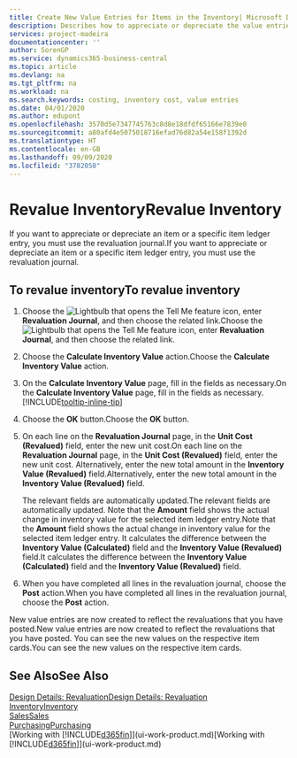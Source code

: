 ```yaml
---
title: Create New Value Entries for Items in the Inventory| Microsoft Docs
description: Describes how to appreciate or depreciate the value entries of one or more items in the inventory by posting their current, calculated value.
services: project-madeira
documentationcenter: ''
author: SorenGP
ms.service: dynamics365-business-central
ms.topic: article
ms.devlang: na
ms.tgt_pltfrm: na
ms.workload: na
ms.search.keywords: costing, inventory cost, value entries
ms.date: 04/01/2020
ms.author: edupont
ms.openlocfilehash: 3570d5e7347745763c8d8e18dfdf65166e7839e0
ms.sourcegitcommit: a80afd4e5075018716efad76d82a54e158f1392d
ms.translationtype: HT
ms.contentlocale: en-GB
ms.lasthandoff: 09/09/2020
ms.locfileid: "3782050"
---
```

# <a name="revalue-inventory"></a><span data-ttu-id="f0d63-103">Revalue Inventory</span><span class="sxs-lookup"><span data-stu-id="f0d63-103">Revalue Inventory</span></span>
<span data-ttu-id="f0d63-104">If you want to appreciate or depreciate an item or a specific item ledger entry, you must use the revaluation journal.</span><span class="sxs-lookup"><span data-stu-id="f0d63-104">If you want to appreciate or depreciate an item or a specific item ledger entry, you must use the revaluation journal.</span></span>

## <a name="to-revalue-inventory"></a><span data-ttu-id="f0d63-105">To revalue inventory</span><span class="sxs-lookup"><span data-stu-id="f0d63-105">To revalue inventory</span></span>
1. <span data-ttu-id="f0d63-106">Choose the ![Lightbulb that opens the Tell Me feature](media/ui-search/search_small.png "Tell me what you want to do") icon, enter **Revaluation Journal**, and then choose the related link.</span><span class="sxs-lookup"><span data-stu-id="f0d63-106">Choose the ![Lightbulb that opens the Tell Me feature](media/ui-search/search_small.png "Tell me what you want to do") icon, enter **Revaluation Journal**, and then choose the related link.</span></span>
2. <span data-ttu-id="f0d63-107">Choose the **Calculate Inventory Value** action.</span><span class="sxs-lookup"><span data-stu-id="f0d63-107">Choose the **Calculate Inventory Value** action.</span></span>
3. <span data-ttu-id="f0d63-108">On the **Calculate Inventory Value** page, fill in the fields as necessary.</span><span class="sxs-lookup"><span data-stu-id="f0d63-108">On the **Calculate Inventory Value** page, fill in the fields as necessary.</span></span> [!INCLUDE[tooltip-inline-tip](includes/tooltip-inline-tip_md.md)]
4. <span data-ttu-id="f0d63-109">Choose the **OK** button.</span><span class="sxs-lookup"><span data-stu-id="f0d63-109">Choose the **OK** button.</span></span>
5. <span data-ttu-id="f0d63-110">On each line on the **Revaluation Journal** page, in the **Unit Cost (Revalued)** field, enter the new unit cost.</span><span class="sxs-lookup"><span data-stu-id="f0d63-110">On each line on the **Revaluation Journal** page, in the **Unit Cost (Revalued)** field, enter the new unit cost.</span></span> <span data-ttu-id="f0d63-111">Alternatively, enter the new total amount in the **Inventory Value (Revalued)** field.</span><span class="sxs-lookup"><span data-stu-id="f0d63-111">Alternatively, enter the new total amount in the **Inventory Value (Revalued)** field.</span></span>

    <span data-ttu-id="f0d63-112">The relevant fields are automatically updated.</span><span class="sxs-lookup"><span data-stu-id="f0d63-112">The relevant fields are automatically updated.</span></span> <span data-ttu-id="f0d63-113">Note that the **Amount** field shows the actual change in inventory value for the selected item ledger entry.</span><span class="sxs-lookup"><span data-stu-id="f0d63-113">Note that the **Amount** field shows the actual change in inventory value for the selected item ledger entry.</span></span> <span data-ttu-id="f0d63-114">It calculates the difference between the **Inventory Value (Calculated)** field and the **Inventory Value (Revalued)** field.</span><span class="sxs-lookup"><span data-stu-id="f0d63-114">It calculates the difference between the **Inventory Value (Calculated)** field and the **Inventory Value (Revalued)** field.</span></span>
6. <span data-ttu-id="f0d63-115">When you have completed all lines in the revaluation journal, choose the **Post** action.</span><span class="sxs-lookup"><span data-stu-id="f0d63-115">When you have completed all lines in the revaluation journal, choose the **Post** action.</span></span>

<span data-ttu-id="f0d63-116">New value entries are now created to reflect the revaluations that you have posted.</span><span class="sxs-lookup"><span data-stu-id="f0d63-116">New value entries are now created to reflect the revaluations that you have posted.</span></span> <span data-ttu-id="f0d63-117">You can see the new values on the respective item cards.</span><span class="sxs-lookup"><span data-stu-id="f0d63-117">You can see the new values on the respective item cards.</span></span>

## <a name="see-also"></a><span data-ttu-id="f0d63-118">See Also</span><span class="sxs-lookup"><span data-stu-id="f0d63-118">See Also</span></span>
[<span data-ttu-id="f0d63-119">Design Details: Revaluation</span><span class="sxs-lookup"><span data-stu-id="f0d63-119">Design Details: Revaluation</span></span>](design-details-revaluation.md)  
[<span data-ttu-id="f0d63-120">Inventory</span><span class="sxs-lookup"><span data-stu-id="f0d63-120">Inventory</span></span>](inventory-manage-inventory.md)  
[<span data-ttu-id="f0d63-121">Sales</span><span class="sxs-lookup"><span data-stu-id="f0d63-121">Sales</span></span>](sales-manage-sales.md)  
[<span data-ttu-id="f0d63-122">Purchasing</span><span class="sxs-lookup"><span data-stu-id="f0d63-122">Purchasing</span></span>](purchasing-manage-purchasing.md)  
<span data-ttu-id="f0d63-123">[Working with [!INCLUDE[d365fin](includes/d365fin_md.md)]](ui-work-product.md)</span><span class="sxs-lookup"><span data-stu-id="f0d63-123">[Working with [!INCLUDE[d365fin](includes/d365fin_md.md)]](ui-work-product.md)</span></span>
